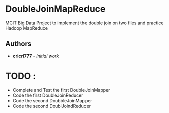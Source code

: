 # DoubleJoinMapReduce

MCIT Big Data Project to implement the double join on two files and practice Hadoop MapReduce

## Authors
* **cricri777** - *Initial work*

# TODO :
- Complete and Test the first DoubleJoinMapper
- Code the first DoubleJoinReducer 
- Code the second DoubbleJoinMapper
- Code the second DoublJoindReducer